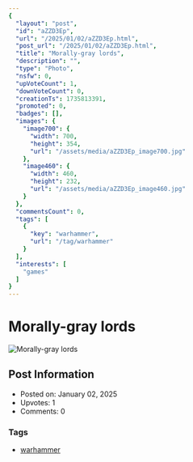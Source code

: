 ```yaml
---
{
  "layout": "post",
  "id": "aZZD3Ep",
  "url": "/2025/01/02/aZZD3Ep.html",
  "post_url": "/2025/01/02/aZZD3Ep.html",
  "title": "Morally-gray lords",
  "description": "",
  "type": "Photo",
  "nsfw": 0,
  "upVoteCount": 1,
  "downVoteCount": 0,
  "creationTs": 1735813391,
  "promoted": 0,
  "badges": [],
  "images": {
    "image700": {
      "width": 700,
      "height": 354,
      "url": "/assets/media/aZZD3Ep_image700.jpg"
    },
    "image460": {
      "width": 460,
      "height": 232,
      "url": "/assets/media/aZZD3Ep_image460.jpg"
    }
  },
  "commentsCount": 0,
  "tags": [
    {
      "key": "warhammer",
      "url": "/tag/warhammer"
    }
  ],
  "interests": [
    "games"
  ]
}
---
```


# Morally-gray lords

![Morally-gray lords](/assets/media/aZZD3Ep_image700.jpg)

## Post Information

- Posted on: January 02, 2025
- Upvotes: 1
- Comments: 0

### Tags

- [warhammer](/tag/warhammer)
